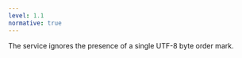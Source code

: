 ```yaml
---
level: 1.1
normative: true
---
```


The service ignores the presence of a single UTF-8 byte order mark.
